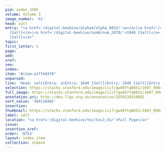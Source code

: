 ```yaml
---
pid: index_3505
volume: Volume 3
image_number: '41'
head: salt
entry: "<a href='/digital-beehive/alpha4/alpha_0832/'>a</a>|<a href='/digital-beehive/num7/num_2496/'>1640
  [Salt]</a>|<a href='/digital-beehive/num8/num_2870/'>1946 [Salt]</a>|<a href='/digital-beehive/num9/num_3063/'>2124
  [Salt]</a>"
topic:
first_letter: S
page:
add:
xref:
see:
index:
item: "#item-a1ffb83f0"
unparsed:
line: 'Head: salt|Entry: a|Entry: 1640 [Salt]|Entry: 1946 [Salt]|Entry: 2124 [Salt]|#item-a1ffb83f0'
selection: https://stacks.stanford.edu/image/iiif/gw497tq8651/1607_0984/153,482,734,132/full/0/default.jpg
full_image: https://stacks.stanford.edu/image/iiif/gw497tq8651/1607_0984/full/full/0/default.jpg
annotation_uri: http://dev.llgc.org.uk/annotation/1559238329892
sort_value: '304110482'
insertion:
thumbnail: https://stacks.stanford.edu/image/iiif/gw497tq8651/1607_0984/153,482,734,132/150,/0/default.jpg
label: salt
location: "<a href='/digital-beehive/toc/toc3_41/'>Full Page</a>"
issue:
insertion_xref:
order: '0753'
layout: index_item
collection: index4
---
```

